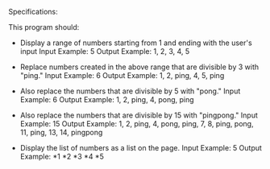 
Specifications:

This program should:
- Display a range of numbers starting from 1 and ending with the user's input
  Input Example: 5
  Output Example: 1, 2, 3, 4, 5

- Replace numbers created in the above range that are divisible by 3 with "ping."
  Input Example: 6
  Output Example: 1, 2, ping, 4, 5, ping

- Also replace the numbers that are divisible by 5 with "pong."
  Input Example: 6
  Output Example: 1, 2, ping, 4, pong, ping

- Also replace the numbers that are divisible by 15 with "pingpong."
  Input Example: 15
  Output Example: 1, 2, ping, 4, pong, ping, 7, 8, ping, pong, 11, ping, 13, 14, pingpong

- Display the list of numbers as a list on the page.
  Input Example: 5
  Output Example:
  *1
  *2
  *3
  *4
  *5
